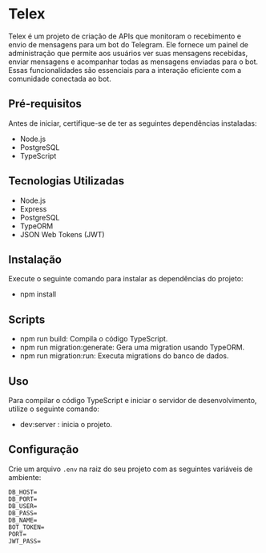 # Telex

Telex é um projeto de criação de APIs que monitoram o recebimento e envio de mensagens para um bot do Telegram. Ele fornece um painel de administração que permite aos usuários ver suas mensagens recebidas, enviar mensagens e acompanhar todas as mensagens enviadas para o bot. Essas funcionalidades são essenciais para a interação eficiente com a comunidade conectada ao bot.

## Pré-requisitos

Antes de iniciar, certifique-se de ter as seguintes dependências instaladas:

- Node.js
- PostgreSQL
- TypeScript

## Tecnologias Utilizadas

- Node.js
- Express
- PostgreSQL
- TypeORM
- JSON Web Tokens (JWT)

## Instalação
Execute o seguinte comando para instalar as dependências do projeto:

- npm install

## Scripts

- npm run build: Compila o código TypeScript.
- npm run migration:generate: Gera uma migration usando TypeORM.
- npm run migration:run: Executa migrations do banco de dados.

## Uso

Para compilar o código TypeScript e iniciar o servidor de desenvolvimento, utilize o seguinte comando:

- dev:server : inicia o projeto.

## Configuração

Crie um arquivo `.env` na raiz do seu projeto com as seguintes variáveis de ambiente:

```env
DB_HOST=
DB_PORT=
DB_USER=
DB_PASS=
DB_NAME=
BOT_TOKEN=
PORT=
JWT_PASS=